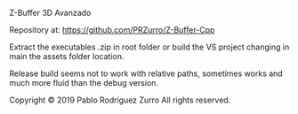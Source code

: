 Z-Buffer 3D Avanzado

Repository at: https://github.com/PRZurro/Z-Buffer-Cpp

Extract the executables .zip in root folder or build the VS project changing in main the assets folder location. 

Release build seems not to work with relative paths, sometimes works and much more fluid than the debug version.

Copyright © 2019 Pablo Rodríguez Zurro All rights reserved.